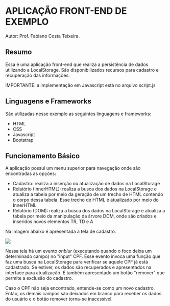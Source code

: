 # APLICAÇÃO FRONT-END DE EXEMPLO

Autor: Prof. Fabiano Costa Teixeira.

## Resumo

Essa é uma aplicação front-end que realiza a persistência de dados utilizando a LocalStorage. São disponibilizados recursos para cadastro e recuperação das informações.

IMPORTANTE: a implementação em Javascript está no arquivo script.js

## Linguagens e Frameworks

São utilizadas nesse exemplo as seguintes linguagens e frameworks:
<ul>
  <li>HTML</li>
  <li>CSS</li>
  <li>Javascript</li>
  <li>Bootstrap</li>
</ul>

## Funcionamento Básico

A aplicação possui um menu superior para navegação onde são encontradas as opções:
<ul>
  <li>Cadastro: realiza a inserção ou atualização de dados na LocalStorage</li>
  <li>Relatório (InnerHTML): realiza a busca dos dados na LocalStorage e atualiza a tabela por meio da geração de um trecho de HTML contendo o corpo dessa tabela. Esse trecho de HTML é atualizado por meio do InnerHTML</li>
  <li>Relatório (DOM): realiza a busca dos dados na LocalStorage e atualiza a tabela por meio da manipulação da árvore DOM, onde são criados e inseridos novos elementos TR, TD e A</li>
</ul>
    
 Na imagem abaixo é apresentada a tela de cadastro.
 
 <img src="images/cadastro.png">
 
 Nessa tela há um evento <i>onblur</i> (executando quando o foco deixa um determinado campo) no "input" CPF. Esse evento invoca uma função que faz uma busca na LocalStorage para verificar se aquele CPF já está cadastrado. Se estiver, os dados são recuperados e apresentados na interface para atualização. É também apresentado um botão "remover" que permite a exclusão do cadastro.
 
 Caso o CPF não seja encontrado, entende-se como um novo cadastro. Então, os demais campos são deixados em branco para receber os dados do usuário e o botão remover torna-se inacessível.
